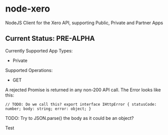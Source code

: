 # node-xero

NodeJS Client for the Xero API, supporting Public, Private and Partner Apps

## Current Status: PRE-ALPHA

Currently Supported App Types:
 * Private

Supported Operations:
 * GET

A rejected Promise is returned in any non-200 API call. The Error looks like this:

`
// TODO: Do we call this?
export interface IHttpError {
	statusCode: number;
	body: string;
	error: object;
}
`

TODO: Try to JSON.parse() the body as it could be an object?


Test
